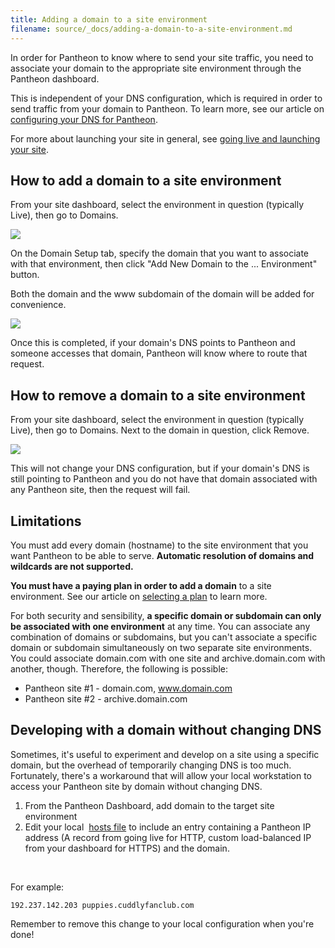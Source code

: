 ```yaml
---
title: Adding a domain to a site environment
filename: source/_docs/adding-a-domain-to-a-site-environment.md
---
```


In order for Pantheon to know where to send your site traffic, you need to associate your domain to the appropriate site environment through the Pantheon dashboard.

This is independent of your DNS configuration, which is required in order to send traffic from your domain to Pantheon. To learn more, see our article on [configuring your DNS for Pantheon](/documentation/getting-started/dns-records-for-directing-your-domain-to-your-pantheon-site/).

For more about launching your site in general, see [going live and launching your site](/documentation/running-drupal/going-live-and-launching-your-site/).

## How to add a domain to a site environment

From your site dashboard, select the environment in question (typically Live), then go to Domains.  
  
  
 ![](https://pantheon-systems.desk.com/customer/portal/attachments/198280)  
  
  
On the Domain Setup tab, specify the domain that you want to associate with that environment, then click "Add New Domain to the ... Environment" button.  
  
  
Both the domain and the www subdomain of the domain will be added for convenience.  
  
  
 ![](https://pantheon-systems.desk.com/customer/portal/attachments/198281)  
  
  
Once this is completed, if your domain's DNS points to Pantheon and someone accesses that domain, Pantheon will know where to route that request.

## How to remove a domain to a site environment

From your site dashboard, select the environment in question (typically Live), then go to Domains. Next to the domain in question, click Remove.  
  
  
 ![](https://pantheon-systems.desk.com/customer/portal/attachments/198283)  
  
  
This will not change your DNS configuration, but if your domain's DNS is still pointing to Pantheon and you do not have that domain associated with any Pantheon site, then the request will fail.

## Limitations

You must add every domain (hostname) to the site environment that you want Pantheon to be able to serve. **Automatic resolution of domains and wildcards are not supported.**

**You must have a paying plan in order to add a domain** to a site environment. See our article on [selecting a plan](/documentation/howto/selecting-a-plan/) to learn more.

For both security and sensibility, **a specific domain or subdomain can only be associated with one environment** at any time. You can associate any combination of domains or subdomains, but you can't associate a specific domain or subdomain simultaneously on two separate site environments. You could associate domain.com with one site and archive.domain.com with another, though. Therefore, the following is possible:

- Pantheon site #1 - domain.com, www.domain.com
- Pantheon site #2 - archive.domain.com

## Developing with a domain without changing DNS

Sometimes, it's useful to experiment and develop on a site using a specific domain, but the overhead of temporarily changing DNS is too much. Fortunately, there's a workaround that will allow your local workstation to access your Pantheon site by domain without changing DNS.

1. From the Pantheon Dashboard, add domain to the target site environment
2. Edit your local  [hosts file](http://en.wikipedia.org/wiki/Hosts_(file)#Location_in_the_file_system) to include an entry containing a Pantheon IP address (A record from going live for HTTP, custom load-balanced IP from your dashboard for HTTPS) and the domain.
 

For example:

    192.237.142.203 puppies.cuddlyfanclub.com

Remember to remove this change to your local configuration when you're done!


